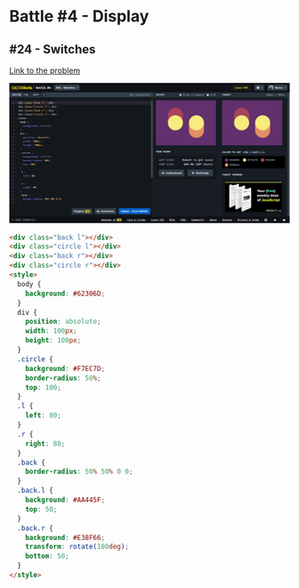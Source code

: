 # Battle #4 - Display

## #24 - Switches

[Link to the problem](https://cssbattle.dev/play/24)

![result](./images/024_switches.png)

```html
<div class="back l"></div>
<div class="circle l"></div>
<div class="back r"></div>
<div class="circle r"></div>
<style>
  body {
    background: #62306D;
  }
  div {
    position: absolute;
    width: 100px;
    height: 100px;
  }
  .circle {
    background: #F7EC7D;
    border-radius: 50%;
    top: 100;
  }
  .l {
    left: 80;
  }
  .r {
    right: 80;
  }
  .back {
    border-radius: 50% 50% 0 0;
  }
  .back.l {
    background: #AA445F;
    top: 50;
  }
  .back.r {
    background: #E38F66;
    transform: rotate(180deg);
    bottom: 50;
  }
</style>
```
